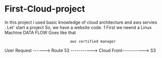 # First-Cloud-project
In this project i used basic knowledge of cloud architecture and aws servies .
Let' start a project 
So, we have a website code.
1 First we neend a Linux Machine 
DATA FLOW Goes like that 


                                  aws certified manager
User Request ------> Route 53  -----------> Cloud Front-----------> S3
